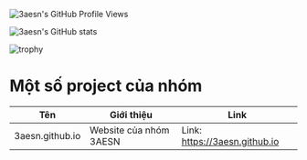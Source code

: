 ![3aesn's GitHub Profile Views](https://komarev.com/ghpvc/?username=3aesn&color=ff69b4)

![3aesn's GitHub stats](https://github-readme-stats.vercel.app/api/top-langs/?username=quak910&theme=tokyonight&layout=compact)

![trophy](https://github-profile-trophy.vercel.app/?username=ryo-ma&theme=onedark)

 

# Một số project của nhóm
| Tên | Giới thiệu | Link |
|------|------|-----------|
| 3aesn.github.io | Website của nhóm 3AESN | Link: https://3aesn.github.io |
